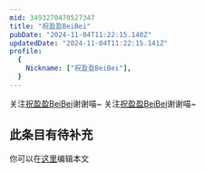 ```yaml
---
mid: 3493270470527347
title: "祝盈盈BeiBei"
pubDate: "2024-11-04T11:22:15.140Z"
updatedDate: "2024-11-04T11:22:15.141Z"
profile:
  {
    Nickname: ["祝盈盈BeiBei"],
  }
---
```


关注[祝盈盈BeiBei](https://space.bilibili.com/3493270470527347)谢谢喵~ 关注[祝盈盈BeiBei](https://space.bilibili.com/3493270470527347)谢谢喵~

## 此条目有待补充
你可以在[这里](https://github.com/Yuhanawa/VTuber.ICU-Content/edit/master/v/祝盈盈BeiBei/index.md)编辑本文
